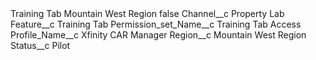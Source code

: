 <?xml version="1.0" encoding="UTF-8"?>
<CustomMetadata xmlns="http://soap.sforce.com/2006/04/metadata" xmlns:xsi="http://www.w3.org/2001/XMLSchema-instance" xmlns:xsd="http://www.w3.org/2001/XMLSchema">
    <label>Training Tab Mountain West Region</label>
    <protected>false</protected>
    <values>
        <field>Channel__c</field>
        <value xsi:type="xsd:string">Property Lab</value>
    </values>
    <values>
        <field>Feature__c</field>
        <value xsi:type="xsd:string">Training Tab</value>
    </values>
    <values>
        <field>Permission_set_Name__c</field>
        <value xsi:type="xsd:string">Training Tab Access</value>
    </values>
    <values>
        <field>Profile_Name__c</field>
        <value xsi:type="xsd:string">Xfinity CAR Manager</value>
    </values>
    <values>
        <field>Region__c</field>
        <value xsi:type="xsd:string">Mountain West Region</value>
    </values>
    <values>
        <field>Status__c</field>
        <value xsi:type="xsd:string">Pilot</value>
    </values>
</CustomMetadata>
